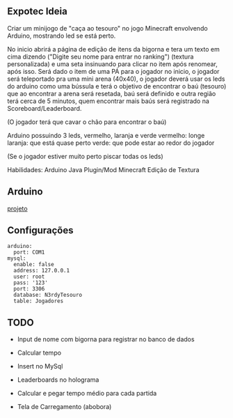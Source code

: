 ## Expotec Ideia
Criar um minijogo de "caça ao tesouro" no jogo Minecraft envolvendo Arduino, mostrando led se está perto.

No inicio abrirá a página de edição de itens da bigorna
e tera um texto em cima dizendo ("Digite seu nome para entrar no ranking") (textura personalizada)
e uma seta insinuando para clicar no item após renomear, após isso.
Será dado o item de uma PÁ para o jogador no inicio, o jogador será teleportado pra uma mini arena (40x40), o jogador deverá usar os leds do arduino como uma bússula e terá o objetivo de encontrar o baú (tesouro)
que ao encontrar a arena será resetada, baú será definido e outra região
terá cerca de 5 minutos, quem encontrar mais baús será registrado na Scoreboard/Leaderboard.

(O jogador terá que cavar o chão para encontrar o baú)

Arduino possuindo 3 leds, vermelho, laranja e verde
vermelho: longe
laranja: que está quase perto
verde: que pode estar ao redor do jogador

(Se o jogador estiver muito perto piscar todas os leds)

Habilidades:
Arduino
Java
Plugin/Mod Minecraft
Edição de Textura


## Arduino

[projeto](https://www.tinkercad.com/things/4CsAqzCUjmf-expotec-minecraft-2024?sharecode=N_ip5fn6wPsz_1O8KaItVAOZYmll_KhuWK5MK8uHq5U)

## Configurações

```
arduino:
  port: COM1
mysql:
  enable: false
  address: 127.0.0.1
  user: root
  pass: '123'
  port: 3306
  database: N3rdyTesouro
  table: Jogadores
```


## TODO

* Input de nome com bigorna para registrar no banco de dados

* Calcular tempo

* Insert no MySql

* Leaderboards no holograma

* Calcular e pegar tempo médio para cada partida

* Tela de Carregamento (abobora)
